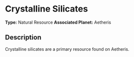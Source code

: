 # Crystalline Silicates

**Type:** Natural Resource
**Associated Planet:** Aetheris

## Description
Crystalline silicates are a primary resource found on Aetheris. 